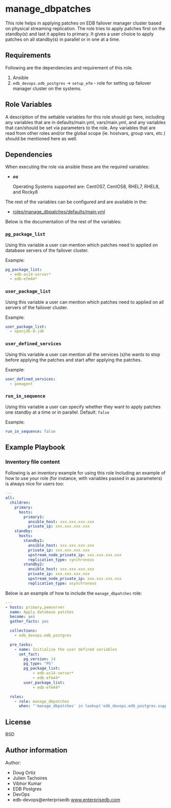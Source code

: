 manage_dbpatches
=========

This role helps in applying patches on EDB failover manager cluster based on physical streaming replication. The role tries to apply patches first on the standby(s) and last it applies to primary. It gives a user choice to apply patches on all standby(s) in parallel or in one at a time.


Requirements
------------

Following are the dependencies and requirement of this role.
  1. Ansible
  2. `edb_devops.edb_postgres` -> `setup_efm` - role for setting up failover manager cluster
     on the systems.

Role Variables
--------------

A description of the settable variables for this role should go here, including any variables that are in defaults/main.yml, vars/main.yml, and any variables that can/should be set via parameters to the role. Any variables that are read from other roles and/or the global scope (ie. hostvars, group vars, etc.) should be mentioned here as well.

Dependencies
------------

When executing the role via ansible these are the required variables:

  * ***os***

    Operating Systems supported are: CentOS7, CentOS8, RHEL7, RHEL8, and Rocky8

The rest of the variables can be configured and are available in the:

  * [roles/manage_dbpatches/defaults/main.yml](./defaults/main.yml)

Below is the documentation of the rest of the variables:

### `pg_package_list`

Using this variable a user can mention which patches need to applied on database servers of the failover cluster.

Example:
```yaml
pg_package_list:
  - edb-as14-server*
  - edb-efm44*
```

### `user_package_list`

Using this variable a user can mention which patches need to applied on all servers of the failover cluster.

Example:
```yaml
user_package_list:
  - openjdk-8-jdk
```

### `user_defined_services`

Using this variable a user can mention all the services (s)he wants to stop before applying the patches and start after applying the patches.

Example:
```yaml
user_defined_services:
  - pemagent
```

### `run_in_sequence`

Using this variable a user can specify whether they want to apply patches one standby at a time or in parallel.
Default: `false`

Example:
```yaml
run_in_sequence: false
```


Example Playbook
----------------

### Inventory file content

Following is an inventory example for using this role
Including an example of how to use your role (for instance, with variables passed in as parameters) is always nice for users too:
```yaml
---
all:
  children:
    primary:
      hosts:
        primary1:
          ansible_host: xxx.xxx.xxx.xxx
          private_ip: xxx.xxx.xxx.xxx
    standby:
      hosts:
        standby1:
          ansible_host: xxx.xxx.xxx.xxx
          private_ip: xxx.xxx.xxx.xxx
          upstream_node_private_ip: xxx.xxx.xxx.xxx
          replication_type: synchronous
        standby2:
          ansible_host: xxx.xxx.xxx.xxx
          private_ip: xxx.xxx.xxx.xxx
          upstream_node_private_ip: xxx.xxx.xxx.xxx
          replication_type: asynchronous
```

Below is an example of how to include the `manage_dbpatches` role:

```yaml
---
- hosts: primary,pemserver
  name: Apply database patches
  become: yes
  gather_facts: yes

  collections:
    - edb_devops.edb_postgres

  pre_tasks:
    - name: Initialize the user defined variables
      set_fact:
        pg_version: 14
        pg_type: "PG"
        pg_package_list:
            - edb-as14-server*
            - edb-efm44*
        user_package_list:
            - edb-efm44*

  roles:
    - role: manage_dbpatches
      when: "'manage_dbpatches' in lookup('edb_devops.edb_postgres.supported_roles', wantlist=True)"
```
License
-------

BSD

## Author information

Author:

  * Doug Ortiz
  * Julien Tachoires
  * Vibhor Kumar
  * EDB Postgres
  * DevOps
  * edb-devops@enterprisedb www.enterprisedb.com
